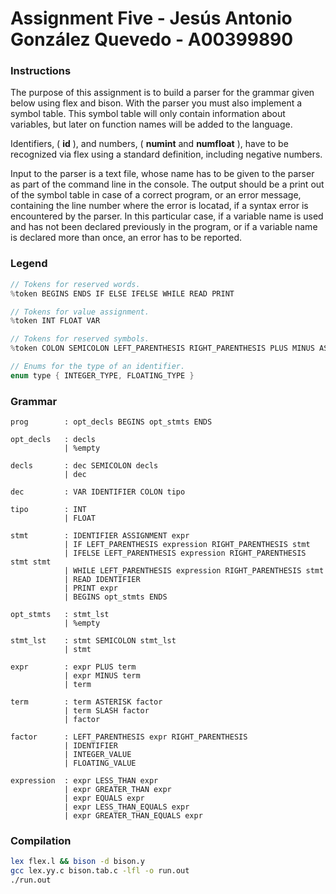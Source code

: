 # Assignment Five - Jesús Antonio González Quevedo - A00399890

### Instructions
The purpose of this assignment is to build a parser for the grammar given below using flex and bison. With the parser you must also implement a symbol table. This symbol table will only contain information about variables, but later on function names will be added to the language.

Identifiers, ( **id** ), and numbers, ( **numint** and **numfloat** ), have to be recognized via flex using a standard definition, including negative numbers.

Input to the parser is a text file, whose name has to be given to the parser as part of the command line in the console. The output should be a print out of the symbol table in case of a correct program, or an error message, containing the line number where the error is locatad, if a syntax error is encountered by the parser. In this particular case, if a variable name is used and has not been declared previously in the program, or if a variable name is declared more than once, an error has to be reported.

### Legend
```c
// Tokens for reserved words.
%token BEGINS ENDS IF ELSE IFELSE WHILE READ PRINT

// Tokens for value assignment.
%token INT FLOAT VAR

// Tokens for reserved symbols.
%token COLON SEMICOLON LEFT_PARENTHESIS RIGHT_PARENTHESIS PLUS MINUS ASTERISK SLASH LESS_THAN GREATER_THAN EQUALS LESS_THAN_EQUALS GREATER_THAN_EQUALS ASSIGNMENT

// Enums for the type of an identifier.
enum type { INTEGER_TYPE, FLOATING_TYPE }
```

### Grammar
```
prog        : opt_decls BEGINS opt_stmts ENDS

opt_decls   : decls
            | %empty

decls       : dec SEMICOLON decls
            | dec

dec         : VAR IDENTIFIER COLON tipo

tipo        : INT
            | FLOAT

stmt        : IDENTIFIER ASSIGNMENT expr
            | IF LEFT_PARENTHESIS expression RIGHT_PARENTHESIS stmt
            | IFELSE LEFT_PARENTHESIS expression RIGHT_PARENTHESIS stmt stmt
            | WHILE LEFT_PARENTHESIS expression RIGHT_PARENTHESIS stmt
            | READ IDENTIFIER
            | PRINT expr
            | BEGINS opt_stmts ENDS

opt_stmts   : stmt_lst
            | %empty

stmt_lst    : stmt SEMICOLON stmt_lst
            | stmt

expr        : expr PLUS term
            | expr MINUS term
            | term

term        : term ASTERISK factor
            | term SLASH factor
            | factor

factor      : LEFT_PARENTHESIS expr RIGHT_PARENTHESIS
            | IDENTIFIER
            | INTEGER_VALUE
            | FLOATING_VALUE

expression  : expr LESS_THAN expr
            | expr GREATER_THAN expr
            | expr EQUALS expr
            | expr LESS_THAN_EQUALS expr
            | expr GREATER_THAN_EQUALS expr
```

### Compilation
```bash
lex flex.l && bison -d bison.y
gcc lex.yy.c bison.tab.c -lfl -o run.out
./run.out
```